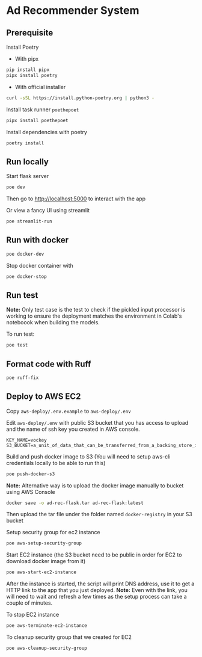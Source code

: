 # Ad Recommender System

## Prerequisite
Install Poetry

- With pipx
```sh
pip install pipx
pipx install poetry
```
- With official installer
```sh
curl -sSL https://install.python-poetry.org | python3 -
```

Install task runner `poethepoet`
```sh
pipx install poethepoet
```

Install dependencies with poetry
```sh
poetry install
```

## Run locally

Start flask server
```sh
poe dev
```
Then go to [http://localhost:5000](http://localhost:5000) to interact with the app

Or view a fancy UI using streamlit
```sh
poe streamlit-run
```

## Run with docker

```sh
poe docker-dev
```

Stop docker container with

```sh
poe docker-stop
```

## Run test

__Note:__ Only test case is the test to check if the pickled input processor is working to ensure the deployment matches the environment in Colab's noteboook when building the models.

To run test:
```sh
poe test
```

## Format code with Ruff

```sh
poe ruff-fix
```

## Deploy to AWS EC2

Copy `aws-deploy/.env.example` to `aws-deploy/.env`

Edit `aws-deploy/.env` with public S3 bucket that you has access to upload and the name of ssh key you created in AWS console.
```dotenv
KEY_NAME=vockey
S3_BUCKET=a_unit_of_data_that_can_be_transferred_from_a_backing_store_in_a_single_operation
```

Build and push docker image to S3 (You will need to setup aws-cli credentials locally to be able to run this)
```sh
poe push-docker-s3
```
__Note:__ Alternative way is to upload the docker image manually to bucket using AWS Console
```sh
docker save -o ad-rec-flask.tar ad-rec-flask:latest
```
Then upload the tar file under the folder named `docker-registry` in your S3 bucket

Setup security group for ec2 instance
```sh
poe aws-setup-security-group
```

Start EC2 instance (the S3 bucket need to be public in order for EC2 to download docker image from it)
```sh
poe aws-start-ec2-instance
```

After the instance is started, the script will print DNS address, use it to get a HTTP link to the app that you just deployed.
__Note:__ Even with the link, you will need to wait and refresh a few times as the setup process can take a couple of minutes.

To stop EC2 instance
```sh
poe aws-terminate-ec2-instance
```

To cleanup security group that we created for EC2
```sh
poe aws-cleanup-security-group
```
